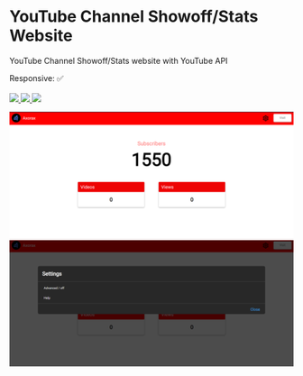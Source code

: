 # YouTube Channel Showoff/Stats Website
YouTube Channel Showoff/Stats website with YouTube API

Responsive: ✅ <br /> <br />
<a href="https://www.youtube.com/channel/UChNE29WeA7wbW5VC4JVb5Ag">
  <img src="https://axorax.github.io/badges/youtube.svg">
</a>
<a href="https://patreon.com/axorax/">
  <img src="https://axorax.github.io/badges/patreon.svg">
</a>
<a href="https://www.buymeacoffee.com/axorax">
  <img src="https://axorax.github.io/badges/buymeacoffee.svg">
</a><br>

<img src="delete-me/delete-me1.png" />
<img src="delete-me/delete-me2.png" />
